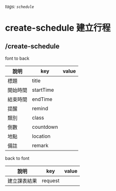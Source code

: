 ###### tags: `schedule`
# create-schedule 建立行程
## /create-schedule
font to back

| 說明     | key       | value |
| -------- | --------- | ----- |
| 標題     | title    |       |
| 開始時間 | startTime |       |
| 結束時間 | endTime   |       |
| 提醒     | remind    |       |
| 類別     | class     |       |
| 倒數     | countdown |       |
| 地點     | location  |       |
| 備註     | remark    |       |

back to font

| 說明     | key             | value |
| -------- | --------------- | ----- |
| 建立課表結果 | request     |       |